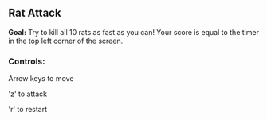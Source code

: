 ## Rat Attack
**Goal:** Try to kill all 10 rats as fast as you can! Your score is equal to the timer in the top left corner of the screen.

### Controls:
Arrow keys to move

'z' to attack

'r' to restart
